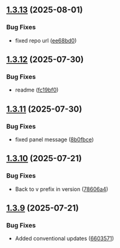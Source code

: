 ## [1.3.13](https://github.com/tearoom1/kirby-content-watch/compare/v1.3.12...v1.3.13) (2025-08-01)


### Bug Fixes

* fixed repo url ([ee68bd0](https://github.com/tearoom1/kirby-content-watch/commit/ee68bd0dd8a8d2293c124d21c2c58b2003cb2950))

## [1.3.12](https://github.com/tearoom1/kirby-content-watch/compare/v1.3.11...v1.3.12) (2025-07-30)


### Bug Fixes

* readme ([fc19bf0](https://github.com/tearoom1/kirby-content-watch/commit/fc19bf070e85c9a79d420e9573a6486a4dca18eb))

## [1.3.11](https://github.com/tearoom1/kirby-content-watch/compare/v1.3.10...v1.3.11) (2025-07-30)


### Bug Fixes

* fixed panel message ([8b0fbce](https://github.com/tearoom1/kirby-content-watch/commit/8b0fbce4fcefbc791b4fbb6fb7515dd66db9aae9))

## [1.3.10](https://github.com/tearoom1/kirby-content-watch/compare/v1.3.9...v1.3.10) (2025-07-21)


### Bug Fixes

* Back to v prefix in version ([78606a4](https://github.com/tearoom1/kirby-content-watch/commit/78606a44413efc87d11df87fc16e97750c0b11c5))

## [1.3.9](https://github.com/tearoom1/kirby-content-watch/compare/v1.3.8...v1.3.9) (2025-07-21)


### Bug Fixes

* Added conventional updates ([6603571](https://github.com/tearoom1/kirby-content-watch/commit/6603571ec69d580f57fafdc2e6ebb77af86471e4))

